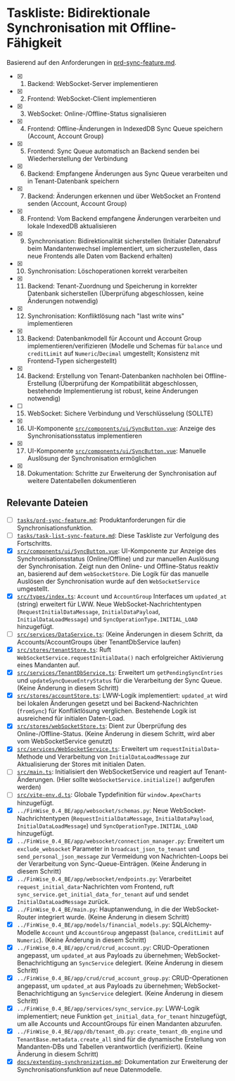 # Taskliste: Bidirektionale Synchronisation mit Offline-Fähigkeit

Basierend auf den Anforderungen in [prd-sync-feature.md](tasks/prd-sync-feature.md).

- [x] 1. Backend: WebSocket-Server implementieren
- [x] 2. Frontend: WebSocket-Client implementieren
- [x] 3. WebSocket: Online-/Offline-Status signalisieren
- [x] 4. Frontend: Offline-Änderungen in IndexedDB Sync Queue speichern (Account, Account Group)
- [x] 5. Frontend: Sync Queue automatisch an Backend senden bei Wiederherstellung der Verbindung
- [x] 6. Backend: Empfangene Änderungen aus Sync Queue verarbeiten und in Tenant-Datenbank speichern
- [x] 7. Backend: Änderungen erkennen und über WebSocket an Frontend senden (Account, Account Group)
- [x] 8. Frontend: Vom Backend empfangene Änderungen verarbeiten und lokale IndexedDB aktualisieren
- [x] 9. Synchronisation: Bidirektionalität sicherstellen (Initialer Datenabruf beim Mandantenwechsel implementiert, um sicherzustellen, dass neue Frontends alle Daten vom Backend erhalten)
- [x] 10. Synchronisation: Löschoperationen korrekt verarbeiten
- [x] 11. Backend: Tenant-Zuordnung und Speicherung in korrekter Datenbank sicherstellen (Überprüfung abgeschlossen, keine Änderungen notwendig)
- [x] 12. Synchronisation: Konfliktlösung nach "last write wins" implementieren
- [x] 13. Backend: Datenbankmodell für Account und Account Group implementieren/verifizieren (Modelle und Schemas für `balance` und `creditLimit` auf `Numeric`/`Decimal` umgestellt; Konsistenz mit Frontend-Typen sichergestellt)
- [x] 14. Backend: Erstellung von Tenant-Datenbanken nachholen bei Offline-Erstellung (Überprüfung der Kompatibilität abgeschlossen, bestehende Implementierung ist robust, keine Änderungen notwendig)
- [ ] 15. WebSocket: Sichere Verbindung und Verschlüsselung (SOLLTE)
- [x] 16. UI-Komponente [`src/components/ui/SyncButton.vue`](src/components/ui/SyncButton.vue): Anzeige des Synchronisationsstatus implementieren
- [x] 17. UI-Komponente [`src/components/ui/SyncButton.vue`](src/components/ui/SyncButton.vue): Manuelle Auslösung der Synchronisation ermöglichen
- [x] 18. Dokumentation: Schritte zur Erweiterung der Synchronisation auf weitere Datentabellen dokumentieren

## Relevante Dateien

- [ ] [`tasks/prd-sync-feature.md`](tasks/prd-sync-feature.md): Produktanforderungen für die Synchronisationsfunktion.
- [ ] [`tasks/task-list-sync-feature.md`](tasks/task-list-sync-feature.md): Diese Taskliste zur Verfolgung des Fortschritts.
- [x] [`src/components/ui/SyncButton.vue`](src/components/ui/SyncButton.vue): UI-Komponente zur Anzeige des Synchronisationsstatus (Online/Offline) und zur manuellen Auslösung der Synchronisation. Zeigt nun den Online- und Offline-Status reaktiv an, basierend auf dem `webSocketStore`. Die Logik für das manuelle Auslösen der Synchronisation wurde auf den `WebSocketService` umgestellt.
- [x] [`src/types/index.ts`](src/types/index.ts:1): `Account` und `AccountGroup` Interfaces um `updated_at` (string) erweitert für LWW. Neue WebSocket-Nachrichtentypen (`RequestInitialDataMessage`, `InitialDataPayload`, `InitialDataLoadMessage`) und `SyncOperationType.INITIAL_LOAD` hinzugefügt.
- [ ] [`src/services/DataService.ts`](src/services/DataService.ts:1): (Keine Änderungen in diesem Schritt, da Accounts/AccountGroups über TenantDbService laufen)
- [x] [`src/stores/tenantStore.ts`](src/stores/tenantStore.ts:1): Ruft `WebSocketService.requestInitialData()` nach erfolgreicher Aktivierung eines Mandanten auf.
- [x] [`src/services/TenantDbService.ts`](src/services/TenantDbService.ts:1): Erweitert um `getPendingSyncEntries` und `updateSyncQueueEntryStatus` für die Verarbeitung der Sync Queue. (Keine Änderung in diesem Schritt)
- [x] [`src/stores/accountStore.ts`](src/stores/accountStore.ts:1): LWW-Logik implementiert: `updated_at` wird bei lokalen Änderungen gesetzt und bei Backend-Nachrichten (`fromSync`) für Konfliktlösung verglichen. Bestehende Logik ist ausreichend für initialen Daten-Load.
- [x] [`src/stores/webSocketStore.ts`](src/stores/webSocketStore.ts:1): Dient zur Überprüfung des Online-/Offline-Status. (Keine Änderung in diesem Schritt, wird aber vom WebSocketService genutzt)
- [x] [`src/services/WebSocketService.ts`](src/services/WebSocketService.ts:1): Erweitert um `requestInitialData`-Methode und Verarbeitung von `InitialDataLoadMessage` zur Aktualisierung der Stores mit initialen Daten.
- [ ] [`src/main.ts`](src/main.ts:1): Initialisiert den WebSocketService und reagiert auf Tenant-Änderungen. (Hier sollte `WebSocketService.initialize()` aufgerufen werden)
- [ ] [`src/vite-env.d.ts`](src/vite-env.d.ts): Globale Typdefinition für `window.ApexCharts` hinzugefügt.
- [x] `../FinWise_0.4_BE/app/websocket/schemas.py`: Neue WebSocket-Nachrichtentypen (`RequestInitialDataMessage`, `InitialDataPayload`, `InitialDataLoadMessage`) und `SyncOperationType.INITIAL_LOAD` hinzugefügt.
- [x] `../FinWise_0.4_BE/app/websocket/connection_manager.py`: Erweitert um `exclude_websocket` Parameter in `broadcast_json_to_tenant` und `send_personal_json_message` zur Vermeidung von Nachrichten-Loops bei der Verarbeitung von Sync-Queue-Einträgen. (Keine Änderung in diesem Schritt)
- [x] `../FinWise_0.4_BE/app/websocket/endpoints.py`: Verarbeitet `request_initial_data`-Nachrichten vom Frontend, ruft `sync_service.get_initial_data_for_tenant` auf und sendet `InitialDataLoadMessage` zurück.
- [x] `../FinWise_0.4_BE/main.py`: Hauptanwendung, in die der WebSocket-Router integriert wurde. (Keine Änderung in diesem Schritt)
- [x] `../FinWise_0.4_BE/app/models/financial_models.py`: SQLAlchemy-Modelle `Account` und `AccountGroup` angepasst (`balance`, `creditLimit` auf `Numeric`). (Keine Änderung in diesem Schritt)
- [x] `../FinWise_0.4_BE/app/crud/crud_account.py`: CRUD-Operationen angepasst, um `updated_at` aus Payloads zu übernehmen; WebSocket-Benachrichtigung an `SyncService` delegiert. (Keine Änderung in diesem Schritt)
- [x] `../FinWise_0.4_BE/app/crud/crud_account_group.py`: CRUD-Operationen angepasst, um `updated_at` aus Payloads zu übernehmen; WebSocket-Benachrichtigung an `SyncService` delegiert. (Keine Änderung in diesem Schritt)
- [x] `../FinWise_0.4_BE/app/services/sync_service.py`: LWW-Logik implementiert; neue Funktion `get_initial_data_for_tenant` hinzugefügt, um alle Accounts und AccountGroups für einen Mandanten abzurufen.
- [x] `../FinWise_0.4_BE/app/db/tenant_db.py`: `create_tenant_db_engine` und `TenantBase.metadata.create_all` sind für die dynamische Erstellung von Mandanten-DBs und Tabellen verantwortlich (verifiziert). (Keine Änderung in diesem Schritt)
- [x] [`docs/extending-synchronization.md`](docs/extending-synchronization.md:1): Dokumentation zur Erweiterung der Synchronisationsfunktion auf neue Datenmodelle.

